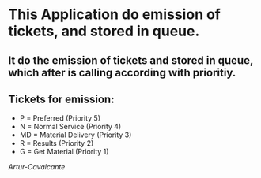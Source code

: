 # This Application do emission of tickets, and stored in queue.

## It do the emission of tickets and stored in queue, which after is calling  according with prioritiy.
## Tickets for emission:

* P = Preferred (Priority 5)
* N = Normal Service (Priority 4)
* MD = Material Delivery (Priority 3)
* R = Results (Priority 2)
* G = Get Material (Priority 1)

*Artur-Cavalcante*
